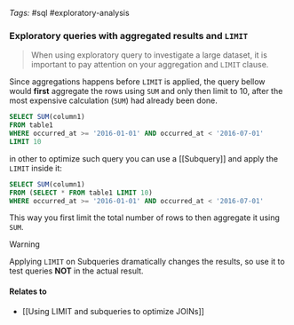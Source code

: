 _Tags:_ #sql #exploratory-analysis 
### Exploratory queries with aggregated results and `LIMIT` 

>When using exploratory query to investigate a large dataset, it is important to pay attention on your aggregation and `LIMIT` clause.

Since aggregations happens before `LIMIT` is applied, the query bellow would **first** aggregate the rows using `SUM` and only then limit to 10, after the most expensive calculation (`SUM`) had already been done.

```sql
SELECT SUM(column1) 
FROM table1 
WHERE occurred_at >= '2016-01-01' AND occurred_at < '2016-07-01' 
LIMIT 10
```

in other to optimize such query you can use a [[Subquery]] and apply the `LIMIT` inside it:

```sql
SELECT SUM(column1) 
FROM (SELECT * FROM table1 LIMIT 10)
WHERE occurred_at >= '2016-01-01' AND occurred_at < '2016-07-01' 
```

This way you first limit the total number of rows to then aggregate it using `SUM`.

> [!warning]
> Applying `LIMIT` on Subqueries dramatically changes the results, so use it to test queries **NOT** in the actual result.

#### Relates to 
- [[Using LIMIT and subqueries to optimize JOINs]]